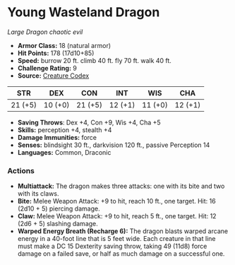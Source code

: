 # Young Wasteland Dragon

*Large* *Dragon* *chaotic evil*

- **Armor Class:** 18 (natural armor)
- **Hit Points:** 178 (17d10+85)
- **Speed:** burrow 20 ft. climb 40 ft. fly 70 ft. walk 40 ft.
- **Challenge Rating:** 9
- **Source:** [Creature Codex](https://koboldpress.com/kpstore/product/creature-codex-for-5th-edition-dnd/)

| STR | DEX | CON | INT | WIS | CHA |
| --- | --- | --- | --- | --- | --- |
| 21 (+5) | 10 (+0) | 21 (+5) | 12 (+1) | 11 (+0) | 12 (+1) |

- **Saving Throws**: Dex +4, Con +9, Wis +4, Cha +5
- **Skills:** perception +4, stealth +4
- **Damage Immunities:** force
- **Senses:** blindsight 30 ft., darkvision 120 ft., passive Perception 14
- **Languages:** Common, Draconic
### Actions
- **Multiattack:** The dragon makes three attacks: one with its bite and two with its claws.
- **Bite:** Melee Weapon Attack: +9 to hit, reach 10 ft., one target. Hit: 16 (2d10 + 5) piercing damage.
- **Claw:** Melee Weapon Attack: +9 to hit, reach 5 ft., one target. Hit: 12 (2d6 + 5) slashing damage.
- **Warped Energy Breath (Recharge 6):** The dragon blasts warped arcane energy in a 40-foot line that is 5 feet wide. Each creature in that line must make a DC 15 Dexterity saving throw, taking 49 (11d8) force damage on a failed save, or half as much damage on a successful one.
